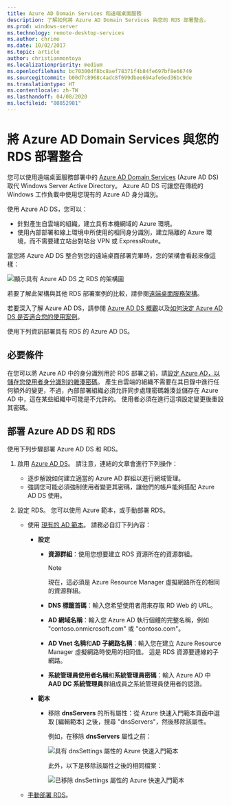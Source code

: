 ```yaml
---
title: Azure AD Domain Services 和遠端桌面服務
description: 了解如何將 Azure AD Domain Services 與您的 RDS 部署整合。
ms.prod: windows-server
ms.technology: remote-desktop-services
ms.author: chrimo
ms.date: 10/02/2017
ms.topic: article
author: christianmontoya
ms.localizationpriority: medium
ms.openlocfilehash: bc70300df8bc8aef78371f4b84fe697bf8e66749
ms.sourcegitcommit: b00d7c8968c4adc8f699dbee694afe6ed36bc9de
ms.translationtype: HT
ms.contentlocale: zh-TW
ms.lasthandoff: 04/08/2020
ms.locfileid: "80852981"
---
```

# <a name="integrate-azure-ad-domain-services-with-your-rds-deployment"></a>將 Azure AD Domain Services 與您的 RDS 部署整合

您可以使用遠端桌面服務部署中的 [Azure AD Domain Services](/azure/active-directory-domain-services/active-directory-ds-overview) (Azure AD DS) 取代 Windows Server Active Directory。 Azure AD DS 可讓您在傳統的 Windows 工作負載中使用您現有的 Azure AD 身分識別。

使用 Azure AD DS，您可以： 
- 針對產生自雲端的組織，建立具有本機網域的 Azure 環境。 
- 使用內部部署和線上環境中所使用的相同身分識別，建立隔離的 Azure 環境，而不需要建立站台對站台 VPN 或 ExpressRoute。 

當您將 Azure AD DS 整合到您的遠端桌面部署完畢時，您的架構會看起來像這樣：

![顯示具有 Azure AD DS 之 RDS 的架構圖](media/aadds-rds.png)

若要了解此架構與其他 RDS 部署案例的比較，請參閱[遠端桌面服務架構](desktop-hosting-logical-architecture.md)。

若要深入了解 Azure AD DS，請參閱 [Azure AD DS 概觀](/azure/active-directory-domain-services/active-directory-ds-overview)以及[如何決定 Azure AD DS 是否適合您的使用案例](/azure/active-directory-domain-services/active-directory-ds-comparison)。

使用下列資訊部署具有 RDS 的 Azure AD DS。

## <a name="prerequisites"></a>必要條件

在您可以將 Azure AD 中的身分識別用於 RDS 部署之前，請[設定 Azure AD，以儲存您使用者身分識別的雜湊密碼](/azure/active-directory-domain-services/active-directory-ds-getting-started-password-sync)。 產生自雲端的組織不需要在其目錄中進行任何額外的變更，不過，內部部署組織必須允許同步處理密碼雜湊並儲存在 Azure AD 中，這在某些組織中可能是不允許的。 使用者必須在進行這項設定變更後重設其密碼。

## <a name="deploy-azure-ad-ds-and-rds"></a>部署 Azure AD DS 和 RDS 
使用下列步驟部署 Azure AD DS 和 RDS。

1. 啟用 [Azure AD DS](/azure/active-directory-domain-services/active-directory-ds-getting-started)。 請注意，連結的文章會進行下列操作：
   - 逐步解說如何建立適當的 Azure AD 群組以進行網域管理。
   - 強調您可能必須強制使用者變更其密碼，讓他們的帳戶能夠搭配 Azure AD DS 使用。
   
2. 設定 RDS。 您可以使用 Azure 範本，或手動部署 RDS。
   - 使用 [現有的 AD 範本](https://azure.microsoft.com/resources/templates/rds-deployment-existing-ad/)。 請務必自訂下列內容：
   
     - **設定**
       - **資源群組**：使用您想要建立 RDS 資源所在的資源群組。
         > [!NOTE] 
         > 現在，這必須是 Azure Resource Manager 虛擬網路所在的相同的資源群組。

       - **DNS 標籤首碼**：輸入您希望使用者用來存取 RD Web 的 URL。
       - **AD 網域名稱**：輸入您 Azure AD 執行個體的完整名稱，例如 "contoso.onmicrosoft.com" 或 "contoso.com"。
       - **AD Vnet 名稱**和**AD 子網路名稱**：輸入您在建立 Azure Resource Manager 虛擬網路時使用的相同值。 這是 RDS 資源要連線的子網路。
       - **系統管理員使用者名稱**和**系統管理員密碼**：輸入 Azure AD 中 **AAD DC 系統管理員**群組成員之系統管理員使用者的認證。
   
     - **範本**
        - 移除 **dnsServers** 的所有屬性：從 Azure 快速入門範本頁面中選取 [編輯範本]  之後，搜尋 "dnsServers"，然後移除該屬性。 

           例如，在移除 **dnsServers** 屬性之前：
      
           ![具有 dnsSettings 屬性的 Azure 快速入門範本](media/rds-remove-dnssettings-before.png)

           此外，以下是移除該屬性之後的相同檔案：

           ![已移除 dnsSettings 屬性的 Azure 快速入門範本](media/rds-remove-dnssettings-after.png)
   
   - [手動部署 RDS](rds-deploy-infrastructure.md)。 

